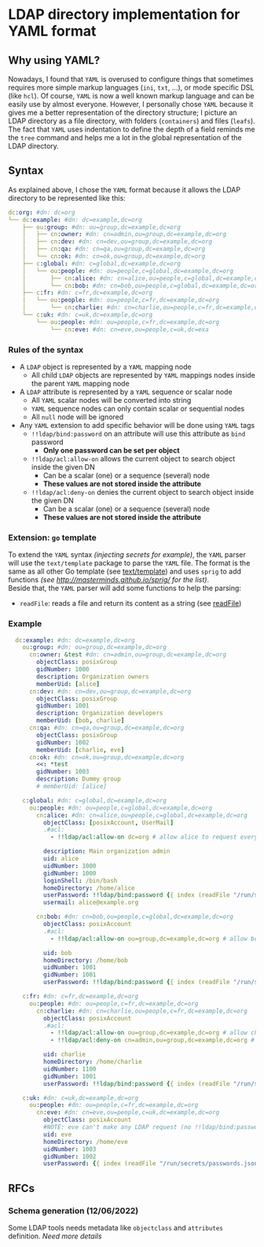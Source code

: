# LDAP directory implementation for YAML format

## Why using YAML?
Nowadays, I found that `YAML` is overused to configure things that sometimes requires more simple markup languages (`ini`, `txt`, ...), or mode specific DSL (like `hcl`). Of course, `YAML` is now a well known markup language and can be easily use by almost everyone.
However, I personally chose `YAML` because it gives me a better representation of the directory structure;
I picture an LDAP directory as a file directory, with folders (`containers`) and files (`leafs`). The fact that `YAML` uses indentation to define the depth of a field reminds me the `tree` command and helps me a lot in the global representation of the LDAP directory.


## Syntax
As explained above, I chose the `YAML` format because it allows the LDAP directory to be represented like this:

```yaml
dc:org: #dn: dc=org
└── dc:example: #dn: dc=example,dc=org
    ├── ou:group: #dn: ou=group,dc=example,dc=org
    │   ├── cn:owner: #dn: cn=admin,ou=group,dc=example,dc=org      
    │   ├── cn:dev: #dn: cn=dev,ou=group,dc=example,dc=org
    │   ├── cn:qa: #dn: cn=qa,ou=group,dc=example,dc=org
    │   └── cn:ok: #dn: cn=ok,ou=group,dc=example,dc=org
    ├── c:global: #dn: c=global,dc=example,dc=org
    │   └── ou:people: #dn: ou=people,c=global,dc=example,dc=org
    │       ├── cn:alice: #dn: cn=alice,ou=people,c=global,dc=example,dc=org
    │       └── cn:bob: #dn: cn=bob,ou=people,c=global,dc=example,dc=org
    ├── c:fr: #dn: c=fr,dc=example,dc=org
    │   └── ou:people: #dn: ou=people,c=fr,dc=example,dc=org
    │       └── cn:charlie: #dn: cn=charlie,ou=people,c=fr,dc=example,dc=org
    └── c:uk: #dn: c=uk,dc=example,dc=org
        └── ou:people: #dn: ou=people,c=fr,dc=example,dc=org
            └── cn:eve: #dn: cn=eve,ou=people,c=uk,dc=exa
```

### Rules of the syntax

- A `LDAP` object is represented by a `YAML` mapping node
  - All child `LDAP` objects are represented by `YAML` mappings nodes inside the parent `YAML` mapping node
- A `LDAP` attribute is represented by a `YAML` sequence or scalar node
  - All `YAML` scalar nodes will be converted into string
  - `YAML` sequence nodes can only contain scalar or sequential nodes
  - All `null` node will be ignored
- Any `YAML` extension to add specific behavior will be done using `YAML` tags
  - `!!ldap/bind:password` on an attribute will use this attribute as `bind` password
    - **Only one password can be set per object**
  - `!!ldap/acl:allow-on` allows the current object to search object inside the given DN
    - Can be a scalar (one) or a sequence (several) node
    - **These values are not stored inside the attribute**
  - `!!ldap/acl:deny-on` denies the current object to search object inside the given DN
    - Can be a scalar (one) or a sequence (several) node
    - **These values are not stored inside the attribute**

### Extension: `go` template
To extend the `YAML` syntax _(injecting secrets for example)_, the `YAML` parser will use the `text/template` package to parse the `YAML` file.
The format is the same as all other Go template (see [text/template](https://pkg.go.dev/text/template)) and uses `sprig` to add functions _(see http://masterminds.github.io/sprig/ for the list)_.  
Beside that, the `YAML` parser will add some functions to help the parsing:
- `readFile`: reads a file and return its content as a string (see [readFile](https://pkg.go.dev/io/ioutil#ReadFile))

### Example

```yaml
  dc:example: #dn: dc=example,dc=org
    ou:group: #dn: ou=group,dc=example,dc=org
      cn:owner: &test #dn: cn=admin,ou=group,dc=example,dc=org      
        objectClass: posixGroup
        gidNumber: 1000
        description: Organization owners
        memberUid: [alice]
      cn:dev: #dn: cn=dev,ou=group,dc=example,dc=org
        objectClass: posixGroup
        gidNumber: 1001
        description: Organization developers
        memberUid: [bob, charlie]
      cn:qa: #dn: cn=qa,ou=group,dc=example,dc=org
        objectClass: posixGroup
        gidNumber: 1002
        memberUid: [charlie, eve]
      cn:ok: #dn: cn=ok,ou=group,dc=example,dc=org
        <<: *test
        gidNumber: 1003
        description: Dummy group
        # memberUid: [alice]

    c:global: #dn: c=global,dc=example,dc=org
      ou:people: #dn: ou=people,c=global,dc=example,dc=org
        cn:alice: #dn: cn=alice,ou=people,c=global,dc=example,dc=org
          objectClass: [posixAccount, UserMail]
          .#acl:
            - !!ldap/acl:allow-on dc=org # allow alice to request everything

          description: Main organization admin
          uid: alice
          uidNumber: 1000
          gidNumber: 1000
          loginShell: /bin/bash
          homeDirectory: /home/alice
          userPassword: !!ldap/bind:password {{ index (readFile "/run/secrets/passwords.json" | fromJson) alice }}
          usermail: alice@example.org

        cn:bob: #dn: cn=bob,ou=people,c=global,dc=example,dc=org
          objectClass: posixAccount
          .#acl:
            - !!ldap/acl:allow-on ou=group,dc=example,dc=org # allow bob request only for user groups

          uid: bob
          homeDirectory: /home/bob
          uidNumber: 1001
          gidNumber: 1001
          userPassword: !!ldap/bind:password {{ index (readFile "/run/secrets/passwords.json" | fromJson) bob }}

    c:fr: #dn: c=fr,dc=example,dc=org
      ou:people: #dn: ou=people,c=fr,dc=example,dc=org
        cn:charlie: #dn: cn=charlie,ou=people,c=fr,dc=example,dc=org
          objectClass: posixAccount
          .#acl:
            - !!ldap/acl:allow-on ou=group,dc=example,dc=org # allow charlie request for all groups...
            - !!ldap/acl:deny-on cn=admin,ou=group,dc=example,dc=org # ...but  to owner group

          uid: charlie
          homeDirectory: /home/charlie
          uidNumber: 1100
          gidNumber: 1001
          userPassword: !!ldap/bind:password {{ index (readFile "/run/secrets/passwords.json" | fromJson) charlie }}

    c:uk: #dn: c=uk,dc=example,dc=org
      ou:people: #dn: ou=people,c=fr,dc=example,dc=org
        cn:eve: #dn: cn=eve,ou=people,c=uk,dc=example,dc=org
          objectClass: posixAccount
          #NOTE: eve can't make any LDAP request (no !!ldap/bind:password field)
          uid: eve
          homeDirectory: /home/eve
          uidNumber: 1003
          gidNumber: 1002
          userPassword: {{ index (readFile "/run/secrets/passwords.json" | fromJson) eve }}
```

## RFCs

### Schema generation (12/06/2022)
Some LDAP tools needs metadata like `objectclass` and `attributes` definition. _Need more details_
